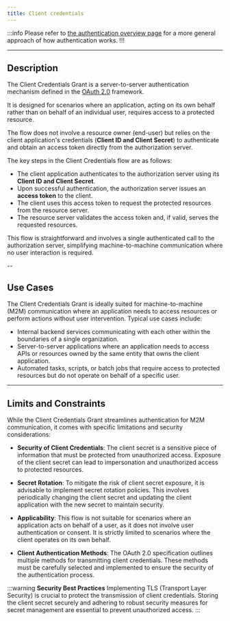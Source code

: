 ```yaml
---
title: Client credentials
---
```


:::info
Please refer to [the authentication overview page]() for a more general approach of how authentication works.
!!!

---
## Description

The Client Credentials Grant is a server-to-server authentication mechanism defined in the [OAuth 2.0](https://www.rfc-editor.org/rfc/rfc6749#section-1.3.4) framework. 

It is designed for scenarios where an application, acting on its own behalf rather than on behalf of an individual user, requires access to a protected resource.

The flow does not involve a resource owner (end-user) but relies on the client application's credentials (**Client ID and Client Secret**) to authenticate and obtain an access token directly from the authorization server.

The key steps in the Client Credentials flow are as follows:

* The client application authenticates to the authorization server using its **Client ID and Client Secret**.
* Upon successful authentication, the authorization server issues an **access token** to the client.
* The client uses this access token to request the protected resources from the resource server.
* The resource server validates the access token and, if valid, serves the requested resources.

This flow is straightforward and involves a single authenticated call to the authorization server, simplifying machine-to-machine communication where no user interaction is required.

--

## Use Cases

The Client Credentials Grant is ideally suited for machine-to-machine (M2M) communication where an application needs to access resources or perform actions without user intervention. Typical use cases include:

* Internal backend services communicating with each other within the boundaries of a single organization.
* Server-to-server applications where an application needs to access APIs or resources owned by the same entity that owns the client application.
* Automated tasks, scripts, or batch jobs that require access to protected resources but do not operate on behalf of a specific user.

---

## Limits and Constraints

While the Client Credentials Grant streamlines authentication for M2M communication, it comes with specific limitations and security considerations:

* **Security of Client Credentials**: The client secret is a sensitive piece of information that must be protected from unauthorized access. Exposure of the client secret can lead to impersonation and unauthorized access to protected resources.

* **Secret Rotation**: To mitigate the risk of client secret exposure, it is advisable to implement secret rotation policies. This involves periodically changing the client secret and updating the client application with the new secret to maintain security.

* **Applicability**: This flow is not suitable for scenarios where an application acts on behalf of a user, as it does not involve user authentication or consent. It is strictly limited to scenarios where the client operates on its own behalf.

* **Client Authentication Methods**: The OAuth 2.0 specification outlines multiple methods for transmitting client credentials. These methods must be carefully selected and implemented to ensure the security of the authentication process.

:::warning
**Security Best Practices**
Implementing TLS (Transport Layer Security) is crucial to protect the transmission of client credentials. Storing the client secret securely and adhering to robust security measures for secret management are essential to prevent unauthorized access.
:::